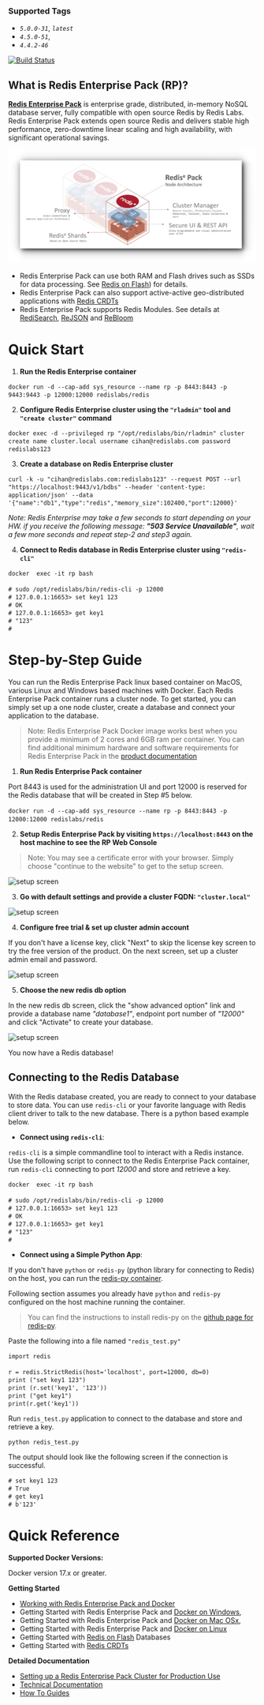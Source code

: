 ### Supported Tags
* _`5.0.0-31`_, _`latest`_
* _`4.5.0-51`_, 
* _`4.4.2-46`_

[![Build Status](https://travis-ci.org/RedisLabs/DockerHub.svg?branch=master)](https://travis-ci.org/RedisLabs/DockerHub)

## What is Redis Enterprise Pack (RP)? ##
[**Redis Enterprise Pack**](https://redislabs.com/products/redis-pack/) is enterprise grade, distributed, in-memory NoSQL database server, fully compatible with open source Redis by Redis Labs. Redis Enterprise Pack extends open source Redis and delivers stable high performance, zero-downtime linear scaling and high availability, with significant operational savings.

![RP Architecture](https://raw.githubusercontent.com/RedisLabs/DockerHub/master/pictures/general/redis_arch.jpeg)

* Redis Enterprise Pack can use both RAM and Flash drives such as SSDs for data processing. See [Redis on Flash](https://redislabs.com/products/redis-pack/flash-memory/)) for details. 
* Redis Enterprise Pack can also support active-active geo-distributed applications with [Redis CRDTs](https://redislabs.com/redis-enterprise-documentation/concepts-architecture/intercluster-replication/)
* Redis Enterprise Pack supports Redis Modules. See details at [RediSearch](https://redislabs.com/redis-enterprise-documentation/getting-started/creating-database/redisearch/), [ReJSON](https://redislabs.com/redis-enterprise-documentation/getting-started/creating-database/rejson-quick-start/) and [ReBloom](https://redislabs.com/redis-enterprise-documentation/getting-started/creating-database/rebloom/)


# Quick Start

1. __Run the Redis Enterprise container__

```
docker run -d --cap-add sys_resource --name rp -p 8443:8443 -p 9443:9443 -p 12000:12000 redislabs/redis
```

2. __Configure Redis Enterprise cluster using the ```"rladmin"``` tool and ```"create cluster"``` command__

```
docker exec -d --privileged rp "/opt/redislabs/bin/rladmin" cluster create name cluster.local username cihan@redislabs.com password redislabs123
```

3. __Create a database on Redis Enterprise cluster__

```
curl -k -u "cihan@redislabs.com:redislabs123" --request POST --url "https://localhost:9443/v1/bdbs" --header 'content-type: application/json' --data '{"name":"db1","type":"redis","memory_size":102400,"port":12000}'
```

_Note: Redis Enterprise may take a few seconds to start depending on your HW. if you receive the following message: **"503 Service Unavailable"**, wait a few more seconds and repeat step-2 and step3 again._

4. __Connect to Redis database in Redis Enterprise cluster using `"redis-cli"`__

```
docker  exec -it rp bash

# sudo /opt/redislabs/bin/redis-cli -p 12000
# 127.0.0.1:16653> set key1 123
# OK
# 127.0.0.1:16653> get key1
# "123"
#
```

# Step-by-Step Guide

You can run the Redis Enterprise Pack linux based container on MacOS, various Linux and Windows based machines with Docker. Each Redis Enterprise Pack container runs a cluster node. To get started, you can simply set up a one node cluster, create a database and connect your application to the database.

> Note: Redis Enterprise Pack Docker image works best when you provide a minimum of 2 cores and 6GB ram per container. You can find additional minimum hardware and software requirements for Redis Enterprise Pack in the [product documentation](https://redislabs.com/redis-enterprise-documentation/installing-and-upgrading/hardware-software-requirements/)

1. __Run Redis Enterprise Pack container__

Port 8443 is used for the administration UI and port 12000 is reserved for the Redis database that will be created in Step #5 below.

```docker run -d --cap-add sys_resource --name rp -p 8443:8443 -p 12000:12000 redislabs/redis```

2. __Setup Redis Enterprise Pack by visiting `https://localhost:8443` on the host machine to see the RP Web Console__

> Note: You may see a certificate error with your browser. Simply choose "continue to the website" to get to the setup screen.

![setup screen](https://raw.githubusercontent.com/RedisLabs/DockerHub/master/pictures/mac/RP-SetupScreen.jpeg)

3. __Go with default settings and provide a cluster FQDN: ```"cluster.local"```__

![setup screen](https://raw.githubusercontent.com/RedisLabs/DockerHub/master/pictures/mac/RP-SetupScreen2.jpeg)

4. __Configure free trial & set up cluster admin account__ 

If you don't have a license key, click "Next" to skip the license key screen to try the free version of the product. On the next screen, set up a cluster admin email and password.

![setup screen](https://raw.githubusercontent.com/RedisLabs/DockerHub/master/pictures/mac/RP-SetupScreen4.jpeg)

5. __Choose the new redis db option__ 

In the new redis db screen, click the "show advanced option" link and provide a database name _"database1"_, endpoint port number of _"12000"_ and click "Activate" to create your database.

![setup screen](https://raw.githubusercontent.com/RedisLabs/DockerHub/master/pictures/mac/RP-DBScreen2.jpeg)

You now have a Redis database!

## Connecting to the Redis Database ##
With the Redis database created, you are ready to connect to your database to store data. You can use ```redis-cli``` or your favorite language with Redis client driver to talk to the new database. There is a python based example below.

* **Connect using ```redis-cli```**: 

```redis-cli``` is a simple commandline tool to interact with a Redis instance. Use the following script to connect to the Redis Enterprise Pack container, run ```redis-cli``` connecting to port _12000_ and store and retrieve a key.

````
docker  exec -it rp bash

# sudo /opt/redislabs/bin/redis-cli -p 12000
# 127.0.0.1:16653> set key1 123
# OK
# 127.0.0.1:16653> get key1
# "123"
#
````
 

* **Connect using a Simple Python App**:

If you don't have ```python``` or ```redis-py``` (python library for connecting to Redis) on the host, you can run the [redis-py container](https://hub.docker.com/r/redislabs/redis-py/).


Following section assumes you already have ```python``` and ```redis-py``` configured on the host machine running the container. 

> You can find the instructions to install redis-py on the [github page for redis-py](https://github.com/andymccurdy/redis-py). 

Paste the following into a file named ```"redis_test.py"```

````
import redis

r = redis.StrictRedis(host='localhost', port=12000, db=0)
print ("set key1 123")
print (r.set('key1', '123'))
print ("get key1")
print(r.get('key1'))
````

Run ````redis_test.py```` application to connect to the database and store and retrieve a key.

````
python redis_test.py
````

The output should look like the following screen if the connection is successful.

````
# set key1 123
# True
# get key1
# b'123'
````

# Quick Reference
**Supported Docker Versions:**

Docker version 17.x or greater.

**Getting Started**
 * [Working with Redis Enterprise Pack and Docker](https://redislabs.com/redis-enterprise-documentation/installing-and-upgrading/docker/)
 * Getting Started with Redis Enterprise Pack and [Docker on Windows](https://redislabs.com/redis-enterprise-documentation/installing-and-upgrading/docker/windows/), 
 * Getting Started with Redis Enterprise Pack and [Docker on Mac OSx](https://redislabs.com/redis-enterprise-documentation/installing-and-upgrading/docker/macos/), 
 * Getting Started with Redis Enterprise Pack and [Docker on Linux](https://redislabs.com/redis-enterprise-documentation/installing-and-upgrading/docker/linux/)
 * Getting Started with [Redis on Flash](https://redislabs.com/redis-enterprise-documentation/getting-started/creating-database/redis-enterprise-flash/) Databases
 * Getting Started with [Redis CRDTs](https://redislabs.com/redis-enterprise-documentation/getting-started/creating-database/crdbs/)
 
**Detailed Documentation**
 * [Setting up a Redis Enterprise Pack Cluster for Production Use](https://redislabs.com/redis-enterprise-documentation/initial-setup-creating-a-new-cluster/)
 * [Technical Documentation](https://redislabs.com/resources/redis-pack-documentation/)
 * [How To Guides](https://redislabs.com/resources/how-to-redis-enterprise/)

